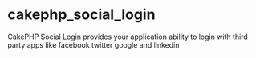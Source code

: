 # cakephp_social_login
CakePHP Social Login provides your application ability to login with third party apps like facebook twitter google and linkedin